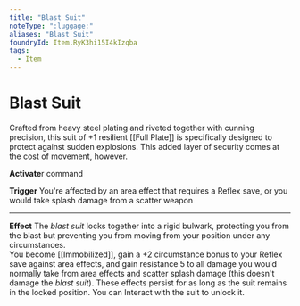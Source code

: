 ```yaml
---
title: "Blast Suit"
noteType: ":luggage:"
aliases: "Blast Suit"
foundryId: Item.RyK3hi15I4kIzqba
tags:
  - Item
---
```


# Blast Suit

Crafted from heavy steel plating and riveted together with cunning precision, this suit of +1 resilient [[Full Plate]] is specifically designed to protect against sudden explosions. This added layer of security comes at the cost of movement, however.

**Activate**r command

**Trigger** You're affected by an area effect that requires a Reflex save, or you would take splash damage from a scatter weapon

* * *

**Effect** The _blast suit_ locks together into a rigid bulwark, protecting you from the blast but preventing you from moving from your position under any circumstances.  
You become [[Immobilized]], gain a +2 circumstance bonus to your Reflex save against area effects, and gain resistance 5 to all damage you would normally take from area effects and scatter splash damage (this doesn't damage the _blast suit_). These effects persist for as long as the suit remains in the locked position. You can Interact with the suit to unlock it.


